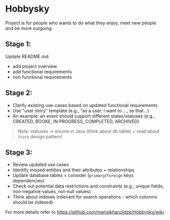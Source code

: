 # Hobbysky
Project is for people who wants to do what they enjoy, meet new people and be more outgoing.

## Stage 1:
Update README.md:
- add project overview
- add functional requirements 
- non functional requirements

## Stage 2:
- Clarify existing use-cases based on updated functional requirements
- Use "user story" template (e.g., "as a user, I want to ..., so that...)
- An example: an event should support different states/statuses (e.g., CREATED, BOOKE, IN PROGRESS, COMPLETED, ARCHIVED)

> Note: statuses -> enums in Java (think about db table) + read about `State` design pattern!

## Stage 3:
- Review updated use cases
- Identify missed entities and their attributes + relationships
- Update database tables + consider (`primary`/`foreign` keys dependencies)
- Check out potential data restrictions and constraints (e.g., unique fields, non-negative values, not-null values)
- Think about indexes (relevant for search operations - which columns should be indexed)


For more details refer to https://github.com/marisikharulidze/Hobbysky/wiki.
